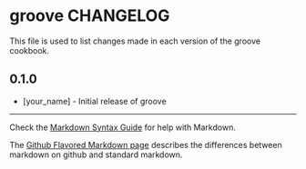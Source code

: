 groove CHANGELOG
================

This file is used to list changes made in each version of the groove cookbook.

0.1.0
-----
- [your_name] - Initial release of groove

- - -
Check the [Markdown Syntax Guide](http://daringfireball.net/projects/markdown/syntax) for help with Markdown.

The [Github Flavored Markdown page](http://github.github.com/github-flavored-markdown/) describes the differences between markdown on github and standard markdown.
